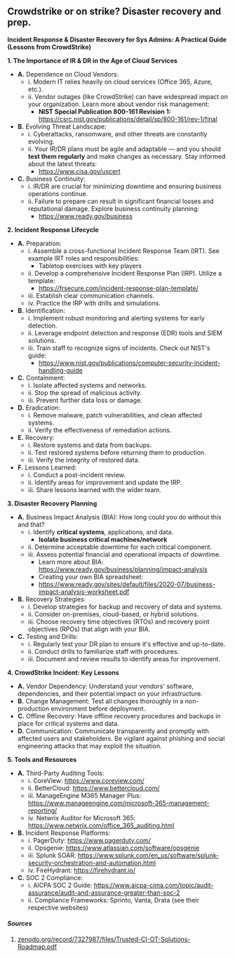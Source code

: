 ## Crowdstrike or on strike? Disaster recovery and prep.

**Incident Response & Disaster Recovery for Sys Admins: A Practical Guide (Lessons from CrowdStrike)**

**1\. The Importance of IR & DR in the Age of Cloud Services**

- **A.** Dependence on Cloud Vendors:
  - i. Modern IT relies heavily on cloud services (Office 365, Azure, etc.).
  - ii. Vendor outages (like CrowdStrike) can have widespread impact on your organization. Learn more about vendor risk management:
    - **NIST Special Publication 800-161 Revision 1:** <https://csrc.nist.gov/publications/detail/sp/800-161/rev-1/final>
- **B.** Evolving Threat Landscape:
  - i. Cyberattacks, ransomware, and other threats are constantly evolving.
  - ii. Your IR/DR plans must be agile and adaptable — and you should **test them regularly** and make changes as necessary. Stay informed about the latest threats:
    - <https://www.cisa.gov/uscert>
- **C.** Business Continuity:
  - i. IR/DR are crucial for minimizing downtime and ensuring business operations continue.
  - ii. Failure to prepare can result in significant financial losses and reputational damage. Explore business continuity planning:
    - <https://www.ready.gov/business>

**2\. Incident Response Lifecycle**

- **A.** Preparation:
  - i. Assemble a cross-functional Incident Response Team (IRT). See example IRT roles and responsibilities:
    - Tabletop exercises with key players
  - ii. Develop a comprehensive Incident Response Plan (IRP). Utilize a template:
    - <https://frsecure.com/incident-response-plan-template/>
  - iii. Establish clear communication channels.
  - iv. Practice the IRP with drills and simulations.
- **B.** Identification:
  - i. Implement robust monitoring and alerting systems for early detection.
  - ii. Leverage endpoint detection and response (EDR) tools and SIEM solutions.
  - iii. Train staff to recognize signs of incidents. Check out NIST's guide:
    - <https://www.nist.gov/publications/computer-security-incident-handling-guide>
- **C.** Containment:
  - i. Isolate affected systems and networks.
  - ii. Stop the spread of malicious activity.
  - iii. Prevent further data loss or damage.
- **D.** Eradication:
  - i. Remove malware, patch vulnerabilities, and clean affected systems.
  - ii. Verify the effectiveness of remediation actions.
- **E.** Recovery:
  - i. Restore systems and data from backups.
  - ii. Test restored systems before returning them to production.
  - iii. Verify the integrity of restored data.
- **F.** Lessons Learned:
  - i. Conduct a post-incident review.
  - ii. Identify areas for improvement and update the IRP.
  - iii. Share lessons learned with the wider team.

**3\. Disaster Recovery Planning**

- **A.** Business Impact Analysis (BIA): How long could you do without this and that?
  - i. Identify **critical systems**, applications, and data.
    - **Isolate business critical machines/network**
  - ii. Determine acceptable downtime for each critical component.
  - iii. Assess potential financial and operational impacts of downtime.
    - Learn more about BIA: <https://www.ready.gov/business/planning/impact-analysis>
    - Creating your own BIA spreadsheet:
    - <https://www.ready.gov/sites/default/files/2020-07/business-impact-analysis-worksheet.pdf>
- **B.** Recovery Strategies:
  - i. Develop strategies for backup and recovery of data and systems.
  - ii. Consider on-premises, cloud-based, or hybrid solutions.
  - iii. Choose recovery time objectives (RTOs) and recovery point objectives (RPOs) that align with your BIA.
- **C.** Testing and Drills:
  - i. Regularly test your DR plan to ensure it's effective and up-to-date.
  - ii. Conduct drills to familiarize staff with procedures.
  - iii. Document and review results to identify areas for improvement.

**4\. CrowdStrike Incident: Key Lessons**

- **A.** Vendor Dependency: Understand your vendors' software, dependencies, and their potential impact on your infrastructure.
- **B.** Change Management: Test all changes thoroughly in a non-production environment before deployment.
- **C.** Offline Recovery: Have offline recovery procedures and backups in place for critical systems and data.
- **D.** Communication: Communicate transparently and promptly with affected users and stakeholders. Be vigilant against phishing and social engineering attacks that may exploit the situation.

**5\. Tools and Resources**

- **A.** Third-Party Auditing Tools:
  - i. CoreView: <https://www.coreview.com/>
  - ii. BetterCloud: <https://www.bettercloud.com/>
  - iii. ManageEngine M365 Manager Plus: <https://www.manageengine.com/microsoft-365-management-reporting/>
  - iv. Netwrix Auditor for Microsoft 365: <https://www.netwrix.com/office_365_auditing.html>
- **B.** Incident Response Platforms:
  - i. PagerDuty: <https://www.pagerduty.com/>
  - ii. Opsgenie: <https://www.atlassian.com/software/opsgenie>
  - iii. Splunk SOAR: <https://www.splunk.com/en_us/software/splunk-security-orchestration-and-automation.html>
  - iv. FireHydrant: <https://firehydrant.io/>
- **C.** SOC 2 Compliance:
  - i. AICPA SOC 2 Guide: <https://www.aicpa-cima.com/topic/audit-assurance/audit-and-assurance-greater-than-soc-2>
  - ii. Compliance Frameworks: Sprinto, Vanta, Drata (see their respective websites)

#### **_Sources_**

1. [zenodo.org/record/7327987/files/Trusted-CI-OT-Solutions-Roadmap.pdf](https://zenodo.org/record/7327987/files/Trusted-CI-OT-Solutions-Roadmap.pdf)